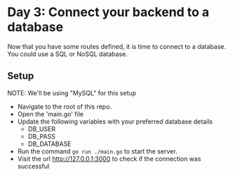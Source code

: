 # Day 3: Connect your backend to a database

Now that you have some routes defined, it is time to connect to a database. You could use a SQL or NoSQL database.

## Setup
NOTE: We'll be using "MySQL" for this setup
- Navigate to the root of this repo.
- Open the 'main.go' file
- Update the following variables with your preferred database details
    - DB_USER
	- DB_PASS
	- DB_DATABASE
- Run the command ```go run ./main.go``` to start the server.
- Visit the url http://127.0.0.1:3000 to check if the connection was successful